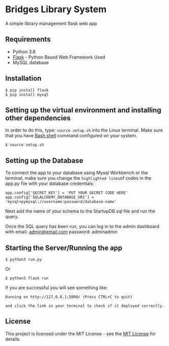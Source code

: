 # Bridges Library System 
A simple library management flask web app

## Requirements
* Python 3.8
* [Flask](http://flask.pocoo.org/docs/0.11/)  - Python Based Web Framework Used
* MySQL database

## Installation
```
$ pip install flask
$ pip install mysql
```

## Setting up the virtual environment and installing other dependencies

In order to do this, type: ```source setup.sh``` into the Linux terminal. Make sure that you have [Bash shell](https://www.gnu.org/software/bash/manual/html_node/Basic-Installation.html) command configured on your system. 
```
$ source setup.sh
```

## Setting up the Database
To connect the app to your database using Mysql Workbench or the terminal, make sure you change the ```highlighted lines```of codes in the app.py file with your database credentials:
```
app.config['SECRET_KEY'] = 'PUT YOUR SECRET CODE HERE'
app.config['SQLALCHEMY_DATABASE_URI'] = 'mysql+pymysql://username:password/database-name'
```
Next add the name of your schema to the StartupDB.sql file and run the query.

Once the SQL query has been run, you can log in to the admin dashboard with email: admin@email.com password: adminadmin


## Starting the Server/Running the app
```
$ python3 run.py
```

Or  
```
$ python3 flask run
```
If you are successful you will see something like:  
```
Running on http://127.0.0.1:5000/ (Press CTRL+C to quit)

and click the link in your terminal to check if it deployed correctly.
```
## License 

This project is licensed under the MIT License - see the [MIT License](https://opensource.org/licenses/MIT) for details.
